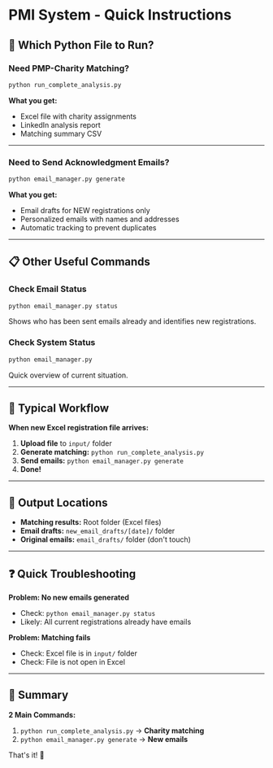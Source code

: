 # PMI System - Quick Instructions

## 🎯 Which Python File to Run?

### **Need PMP-Charity Matching?**
```bash
python run_complete_analysis.py
```
**What you get:**
- Excel file with charity assignments
- LinkedIn analysis report
- Matching summary CSV

---

### **Need to Send Acknowledgment Emails?**
```bash
python email_manager.py generate
```
**What you get:**
- Email drafts for NEW registrations only
- Personalized emails with names and addresses
- Automatic tracking to prevent duplicates

---

## 📋 Other Useful Commands

### Check Email Status
```bash
python email_manager.py status
```
Shows who has been sent emails already and identifies new registrations.

### Check System Status
```bash
python email_manager.py
```
Quick overview of current situation.

---

## 🔄 Typical Workflow

**When new Excel registration file arrives:**

1. **Upload file** to `input/` folder
2. **Generate matching:** `python run_complete_analysis.py`
3. **Send emails:** `python email_manager.py generate`
4. **Done!**

---

## 📁 Output Locations

- **Matching results:** Root folder (Excel files)
- **Email drafts:** `new_email_drafts/[date]/` folder
- **Original emails:** `email_drafts/` folder (don't touch)

---

## ❓ Quick Troubleshooting

**Problem: No new emails generated**
- Check: `python email_manager.py status` 
- Likely: All current registrations already have emails

**Problem: Matching fails**
- Check: Excel file is in `input/` folder
- Check: File is not open in Excel

---

## 🎯 Summary

**2 Main Commands:**
1. `python run_complete_analysis.py` → **Charity matching**
2. `python email_manager.py generate` → **New emails**

That's it! 🚀